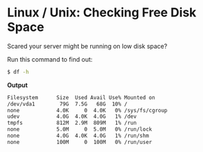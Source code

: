 # Linux / Unix: Checking Free Disk Space

Scared your server might be running on low disk space?

Run this command to find out:

```bash
$ df -h
```

**Output**

```bash
Filesystem      Size  Used Avail Use% Mounted on
/dev/vda1        79G  7.5G   68G  10% /
none            4.0K     0  4.0K   0% /sys/fs/cgroup
udev            4.0G  4.0K  4.0G   1% /dev
tmpfs           812M  2.9M  809M   1% /run
none            5.0M     0  5.0M   0% /run/lock
none            4.0G  4.0K  4.0G   1% /run/shm
none            100M     0  100M   0% /run/user
```
